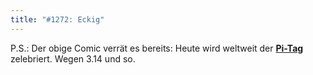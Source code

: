 ```yaml
---
title: "#1272: Eckig"
---
```


P.S.:
Der obige Comic verrät es bereits: Heute wird weltweit der  <a href="http://www.fonflatter.de/dateien/kalender_fonflatter_2009.pdf"><strong>Pi-Tag</strong></a> zelebriert. Wegen 3.14 und so.
